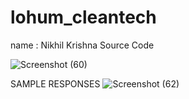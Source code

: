 # lohum_cleantech

name : Nikhil Krishna
Source Code


![Screenshot (60)](https://github.com/Nikhilkrishna98/lohum_cleantech/assets/45559705/b58967be-e91b-48d6-8fba-d89cac8f0ee4)

SAMPLE RESPONSES
![Screenshot (62)](https://github.com/Nikhilkrishna98/lohum_cleantech/assets/45559705/7351d3cd-aa10-4827-93a9-6d06dde400cf)
